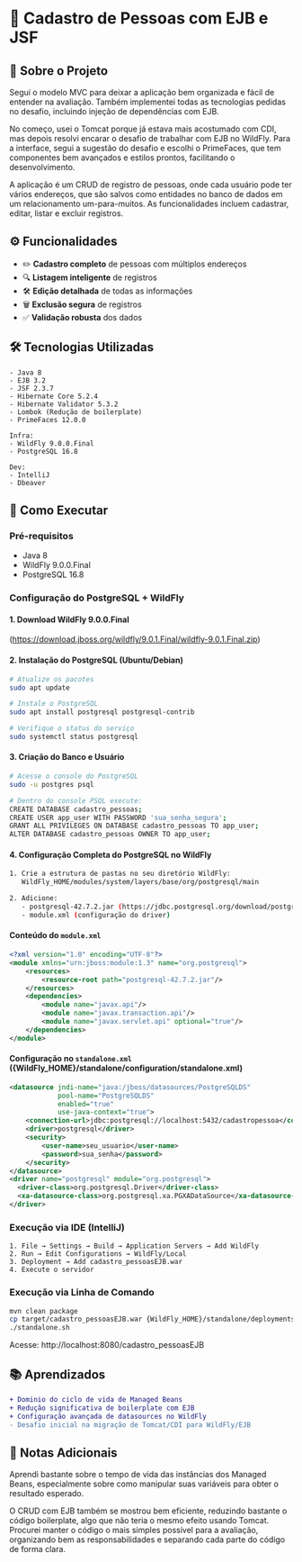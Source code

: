 # 🚀 Cadastro de Pessoas com EJB e JSF

## 📌 Sobre o Projeto
Segui o modelo MVC para deixar a aplicação bem organizada e fácil de entender na avaliação. Também implementei todas as tecnologias pedidas no desafio, incluindo injeção de dependências com EJB.

No começo, usei o Tomcat porque já estava mais acostumado com CDI, mas depois resolvi encarar o desafio de trabalhar com EJB no WildFly. Para a interface, segui a sugestão do desafio e escolhi o 
PrimeFaces, que tem componentes bem avançados e estilos prontos, facilitando o desenvolvimento.

A aplicação é um CRUD de registro de pessoas, onde cada usuário pode ter vários endereços, que são salvos como entidades no banco de dados em um relacionamento um-para-muitos. As funcionalidades 
incluem cadastrar, editar, listar e excluir registros.

## ⚙️ Funcionalidades
- ✏️ **Cadastro completo** de pessoas com múltiplos endereços
- 🔍 **Listagem inteligente** de registros
- 🛠️ **Edição detalhada** de todas as informações
- 🗑️ **Exclusão segura** de registros
- ✅ **Validação robusta** dos dados

## 🛠️ Tecnologias Utilizadas

```
- Java 8
- EJB 3.2
- JSF 2.3.7 
- Hibernate Core 5.2.4
- Hibernate Validator 5.3.2
- Lombok (Redução de boilerplate)
- PrimeFaces 12.0.0

Infra:
- WildFly 9.0.0.Final
- PostgreSQL 16.8

Dev:
- IntelliJ
- Dbeaver
```

## 🚀 Como Executar

### Pré-requisitos
- Java 8
- WildFly 9.0.0.Final
- PostgreSQL 16.8

### Configuração do PostgreSQL + WildFly 

#### 1. Download WildFly 9.0.0.Final
(https://download.jboss.org/wildfly/9.0.1.Final/wildfly-9.0.1.Final.zip)

#### 2. Instalação do PostgreSQL (Ubuntu/Debian)
```bash
# Atualize os pacotes
sudo apt update

# Instale o PostgreSQL
sudo apt install postgresql postgresql-contrib

# Verifique o status do serviço
sudo systemctl status postgresql
```

#### 3. Criação do Banco e Usuário
```bash
# Acesse o console do PostgreSQL
sudo -u postgres psql

# Dentro do console PSQL execute:
CREATE DATABASE cadastro_pessoas;
CREATE USER app_user WITH PASSWORD 'sua_senha_segura';
GRANT ALL PRIVILEGES ON DATABASE cadastro_pessoas TO app_user;
ALTER DATABASE cadastro_pessoas OWNER TO app_user;
```

#### 4. Configuração Completa do PostgreSQL no WildFly

```bash
1. Crie a estrutura de pastas no seu diretório WildFly:
   WildFly_HOME/modules/system/layers/base/org/postgresql/main

2. Adicione:
   - postgresql-42.7.2.jar (https://jdbc.postgresql.org/download/postgresql-42.7.2.jar)
   - module.xml (configuração do driver)
```

#### Conteúdo do `module.xml`
```xml
<?xml version="1.0" encoding="UTF-8"?>
<module xmlns="urn:jboss:module:1.3" name="org.postgresql">
    <resources>
        <resource-root path="postgresql-42.7.2.jar"/>
    </resources>
    <dependencies>
        <module name="javax.api"/>
        <module name="javax.transaction.api"/>
        <module name="javax.servlet.api" optional="true"/>
    </dependencies>
</module>
```

#### Configuração no `standalone.xml` ({WildFly_HOME}/standalone/configuration/standalone.xml)
```xml
<datasource jndi-name="java:/jboss/datasources/PostgreSQLDS" 
            pool-name="PostgreSQLDS" 
            enabled="true" 
            use-java-context="true">
    <connection-url>jdbc:postgresql://localhost:5432/cadastropessoa</connection-url>
    <driver>postgresql</driver>
    <security>
        <user-name>seu_usuario</user-name>
        <password>sua_senha</password>
    </security>
</datasource>
<driver name="postgresql" module="org.postgresql">
  <driver-class>org.postgresql.Driver</driver-class>
  <xa-datasource-class>org.postgresql.xa.PGXADataSource</xa-datasource-class>
</driver>
```

### Execução via IDE (IntelliJ)

```text
1. File → Settings → Build → Application Servers → Add WildFly
2. Run → Edit Configurations → WildFly/Local
3. Deployment → Add cadastro_pessoasEJB.war
4. Execute o servidor
```

### Execução via Linha de Comando

```bash
mvn clean package
cp target/cadastro_pessoasEJB.war {WildFly_HOME}/standalone/deployments/
./standalone.sh
```

Acesse: http://localhost:8080/cadastro_pessoasEJB

## 📚 Aprendizados

```diff
+ Dominio do ciclo de vida de Managed Beans
+ Redução significativa de boilerplate com EJB
+ Configuração avançada de datasources no WildFly
- Desafio inicial na migração de Tomcat/CDI para WildFly/EJB
```

## 📝 Notas Adicionais

Aprendi bastante sobre o tempo de vida das instâncias dos Managed Beans, especialmente sobre como manipular suas variáveis para obter o resultado esperado.

O CRUD com EJB também se mostrou bem eficiente, reduzindo bastante o código boilerplate, algo que não teria o mesmo efeito usando Tomcat. Procurei 
manter o código o mais simples possível para a avaliação, organizando bem as responsabilidades e separando cada parte do código de forma clara.

